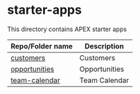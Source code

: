 # starter-apps

This directory contains APEX starter apps

| Repo/Folder name  | Description |
| ------------- | ------------- |
| [customers](./customers) | Customers |
| [opportunities](./opportunities) | Opportunities|
| [team-calendar](./team-calendar) | Team Calendar |


